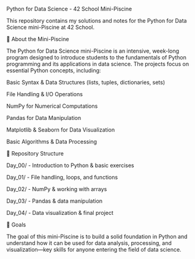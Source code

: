 Python for Data Science - 42 School Mini-Piscine

This repository contains my solutions and notes for the Python for Data Science mini-Piscine at 42 School.

📌 About the Mini-Piscine

The Python for Data Science mini-Piscine is an intensive, week-long program designed to introduce students to the fundamentals of Python programming and its applications in data science. The projects focus on essential Python concepts, including:

Basic Syntax & Data Structures (lists, tuples, dictionaries, sets)

File Handling & I/O Operations

NumPy for Numerical Computations

Pandas for Data Manipulation

Matplotlib & Seaborn for Data Visualization

Basic Algorithms & Data Processing

📂 Repository Structure

Day_00/ - Introduction to Python & basic exercises

Day_01/ - File handling, loops, and functions

Day_02/ - NumPy & working with arrays

Day_03/ - Pandas & data manipulation

Day_04/ - Data visualization & final project

🚀 Goals

The goal of this mini-Piscine is to build a solid foundation in Python and understand how it can be used for data analysis, processing, and visualization—key skills for anyone entering the field of data science.

